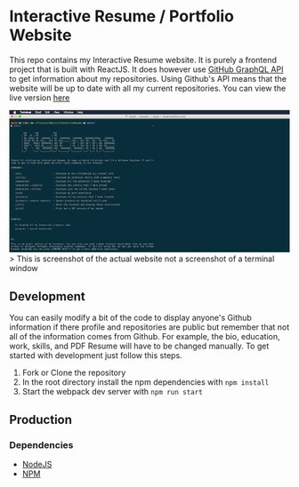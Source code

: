 # Interactive Resume / Portfolio Website
This repo contains my Interactive Resume website. It is purely a frontend project that is built with ReactJS. It does however use [GitHub GraphQL API](https://developer.github.com/v4/) to get information about my repositories. Using Github's API means that the website will be up to date with all my current repositories. You can view the live version [here](https://phaze1d.github.io/Interactive-Resume/)

<img src="./readme_imgs/screen.png"/>
> This is screenshot of the actual website not a screenshot of a terminal window


## Development
You can easily modify a bit of the code to display anyone's Github information if there profile and repositories are public but remember that not all of the information comes from Github. For example, the bio, education, work, skills, and PDF Resume will have to be changed manually. To get started with development just follow this steps.

1. Fork or Clone the repository
2. In the root directory install the npm dependencies with `npm install`
3. Start the webpack dev server with `npm run start`

## Production


### Dependencies
* [NodeJS](https://nodejs.org/en/)
* [NPM](https://www.npmjs.com/)
